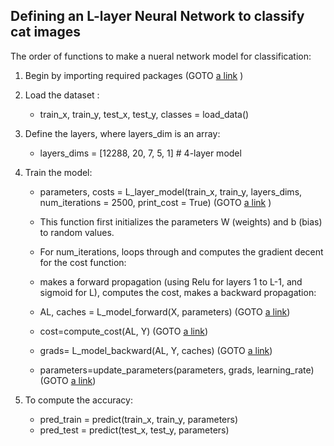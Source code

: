 ## Defining an L-layer Neural Network to classify cat images<br />
The order of functions to make a nueral network model for classification:

1) Begin by importing required packages (GOTO [a link](https://github.com/Farzane-Ka/deep-learning/blob/main/nn-image-classification/packages) )
2) Load the dataset : 
   * train_x, train_y, test_x, test_y, classes = load_data()
4) Define the layers, where layers_dim is an array: 
   * layers_dims = [12288, 20, 7, 5, 1] #  4-layer model
6) Train the model: 
   * parameters, costs = L_layer_model(train_x, train_y, layers_dims, num_iterations = 2500, print_cost = True) (GOTO [a link](https://github.com/Farzane-Ka/deep-learning/blob/main/nn-image-classification/L-layer-learning) )
   * This function first initializes the parameters W (weights) and b (bias) to random values.
  
   * For num_iterations, loops through and computes the gradient decent for the cost function:
    * makes a forward propagation (using Relu for layers 1 to L-1, and sigmoid for L), computes the cost, makes a backward propagation:
     * AL, caches = L_model_forward(X, parameters) (GOTO [a link](https://github.com/Farzane-Ka/deep-learning/blob/main/nn-image-classification/L-model-design))
     * cost=compute_cost(AL, Y) (GOTO [a link]( https://github.com/Farzane-Ka/deep-learning/blob/main/nn-image-classification/cost-function))
     * grads= L_model_backward(AL, Y, caches) (GOTO [a link](https://github.com/Farzane-Ka/deep-learning/blob/main/nn-image-classification/L-model-backward-propagation))
     * parameters=update_parameters(parameters, grads, learning_rate) (GOTO [a link](https://github.com/Farzane-Ka/deep-learning/blob/main/nn-image-classification/update-parameters))
  

    
5) To compute the accuracy:
    * pred_train = predict(train_x, train_y, parameters)
    * pred_test = predict(test_x, test_y, parameters)
  
